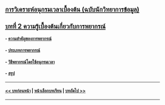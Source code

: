 ## [การวิเคราะห์อนุกรมเวลาเบื้องต้น (ฉบับนักวิทยาการข้อมูล)](../README.md)
## [บทที่ 2 ความรู้เบื้องต้นเกี่ยวกับการพยากรณ์](README.md)
#### - [ความสำคัญของการพยากรณ์](0201.md)
#### - [ประเภทการพยากรณ์](0202.md)
#### - [วิธีพยากรณ์โดยใช้อนุกรมเวลา](0203.md)
#### - [สรุป](0210.md)
---
#### [<< บทก่อนหน้า](../Chapter01/README.md) | [หน้าเลือกบทเรียน](../README.md) | [บทถัดไป >>](../Chapter03/README.md)
---
